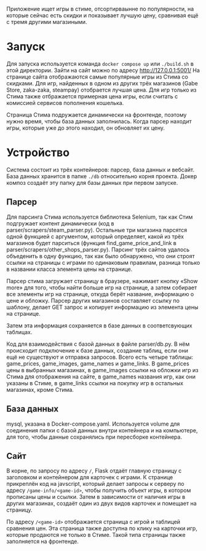 Приложение ищет игры в стиме, отсортирваынне по популярности, на которые сейчас есть скидки и показывает лучшую цену, сравнивая ещё с тремя другими магазиными.


# Запуск
Для запуска используется команда `docker compose up` или `./build.sh` в этой директории.
Зайти на сайт можно по адресу http://127.0.0.1:5001/
На странице сайта отображаются самые популярные игры из Стима со скидками. Для игр, найденных в одном из других трёх магазинов (Gabe Store, zaka-zaka, steampay) отобрается лучшая цена. Для игр только из Стима также отбражается примерная цена игры, если считать с комиссией сервисов пополнения кошелька.

Страница Стима подружается динамически на фронтенде, поэтому нужно время, чтобы база данных заполнилась. Когда парсер находит игры, которые уже до этого находил, он обновляет их цену.

# Устройство
Система состоит из трёх контейнеров: парсер, база данных и вебсайт. База данных хранится в папке `./db` относительно корня проекта. Докер композ создаёт эту папку для базы данных при первом запуске.

## Парсер
Для парсинга Стима используется библиотека Selenium, так как Стим подгружает контент динамически (код в parser/scrapers/steam_parser.py). Остальные три магазина парсятся одной функцией с аргументом, который определяет, какой из трёх магазинов будет парситься (функция find_game_price_and_link в parser/scrapers/other_shops_parser.py). Парсинг трёх сайтов удалось объеденить в одну функцию, так как было обнаружено, что они строят ссылки на страницы с играми по одинаковым правилам, разница только в названии класса элемента цены на странице. 

Парсер стима загружает страницу в браузере, нажимает кнопку «Show more» для того, чтобы найти больше игр на странице, а затем собирает все элементы игр на странице, откуда берёт название, информацию о цене и обложку. Парсер других магазинов составляет ссылку по шаблону, делает GET запрос и копирует информацию из элемента цены на странице.

Затем эта информация сохраняется в базе данных в соответсвующих таблицах.

Код для взаимодействия с базой данных в файле parser/db.py. В нём происходит подключение к базе данных, создание таблиц, если они ещё не существуют и отправка запросов. Всего есть четыре таблицы: game_prices, game_images, game_names и game_links. В game_prices цены в выбранных магазинах, в game_images ссылки на обложки игр из Стима для отображения на сайте, в game_names названия игр, как они указаны в Стиме, в game_links ссылки на покупку игр в остальных магазинах, кроме Стима.

## База данных
mysql, указана в Docker-compose.yaml. Используется volume для соединения папки с базой данных внутри контейнера и на компьютере, для того, чтобы данные сохранялись при пересборке контейнера.

## Сайт
В корне, по запросу по адресу `/`, Flask отдаёт главную страницу с заголовком и контейнером для карточек с играми. К странице прикреплён код на javscript, который делает запросы к серверу по адресу `/game-info/<game-id>`, чтобы получить объект игры, в котором прописаны цены и ссылки. Затем в зависимости от наличия игры в других магазинах, создаёт один из двух видов карточек и помещает на страницу.

По адресу `/<game-id>` отображается страница с игрой и таблицей сравнения цен. Эта страница также доступна по клику на карточки игр, которые продаются не только в Стиме.
Такой типа страницы также заполняется на фронтенде.

